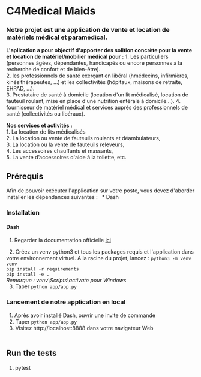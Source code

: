 # C4Medical Maids
### Notre projet est une application de vente et location de matériels médical et paramédical.


**L'aplication a pour objectif d'apporter des solition concrète pour la vente et location de matériel/mobilier médical pour :** 
       1. Les particuliers (personnes âgées, dépendantes, handicapés ou encore personnes à la recherche de confort et de bien-être).  
       2. les professionnels de santé exerçant en libéral (hmédecins, infirmières, kinésithérapeutes, …) et les collectivités (hôpitaux, maisons de retraite, EHPAD, …).  
       3. Prestataire de santé à domicile (location d'un lit médicalisé, location de fauteuil roulant, mise en place d'une nutrition entérale à domicile…).                                                                                                                                                  4. fournisseur de matériel médical et services auprès des professionnels de santé (collectivités ou libéraux).
                
**Nos services et activités :**  
 	     1. La location de lits médicalisés  
 	     2. La location ou vente de fauteuils roulants et déambulateurs,  
 	     3. La location ou la vente de fauteuils releveurs,  
 	     4. Les accessoires chauffants et massants,  
 	     5. La vente d’accessoires d'aide à la toilette, etc.  

## Prérequis
Afin de pouvoir exécuter l'application sur votre poste, vous devez d'aborder installer les dépendances suivantes :
  * Dash
 
### Installation
#### Dash
  1. Regarder la documentation officielle [ici](https://dash.plotly.com//)  

  2. Créez un venv python3 et tous les packages requis et l'application dans votre environnement virtuel. 
  	       A la racine du projet, lancez :
		   `python3 -m venv venv`  
           `pip install -r requirements`  
           `pip install -e .`    
	       *Remarque : venv\Scripts\activate pour Windows*  
  3. Taper `python app/app.py`
 
### Lancement de notre application en local
  1. Après avoir installé Dash, ouvrir une invite de commande  
  2. Taper `python app/app.py`  
  3. Visitez http://localhost:8888 dans votre navigateur Web  
 
## Run the tests  
1. pytest  




